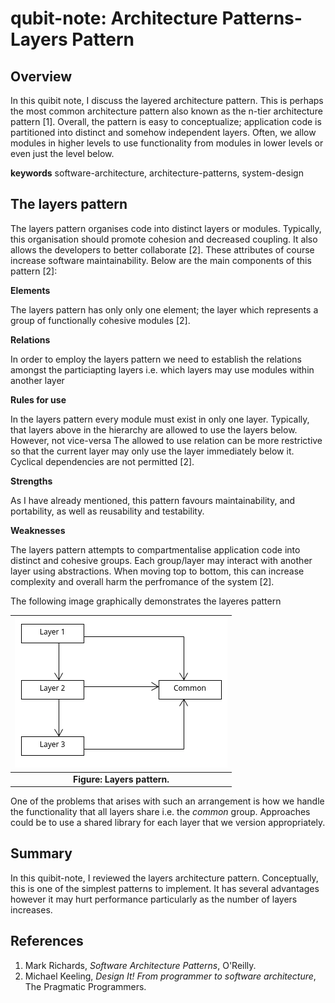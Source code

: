 # qubit-note: Architecture Patterns-Layers Pattern

## Overview

In this quibit note, I discuss the layered architecture pattern. This is perhaps the  most common architecture pattern also known as the n-tier architecture pattern [1]. 
Overall, the pattern is easy to conceptualize; application code is partitioned into distinct and somehow independent layers.
Often, we allow modules in higher levels to use functionality from modules in lower levels or even just the level below.

**keywords** software-architecture, architecture-patterns, system-design

## The layers pattern

The layers pattern organises code into distinct layers or modules. Typically, this organisation should promote cohesion
and decreased coupling. It also allows the developers to better collaborate [2]. These attributes of course increase 
software maintainability. Below are the main components of this pattern [2]:

**Elements**

The layers pattern has only only one element; the layer which represents a group of functionally cohesive modules [2].

**Relations**

In order to employ the layers pattern we need to establish the relations amongst the particiapting layers i.e. which layers may use modules
within another layer

**Rules for use**

In the layers pattern every module must exist in only one layer. 
Typically, that layers above in the hierarchy are allowed to use the layers below.
However, not vice-versa The allowed to use relation can be more restrictive so that the current layer may only use the layer immediately below it. Cyclical dependencies are not permitted [2].


**Strengths**

As I have already mentioned, this pattern favours maintainability, and portability, as well as reusability and testability.


**Weaknesses**

The layers pattern attempts to compartmentalise application code into distinct and cohesive groups.
Each group/layer may  interact with another layer using abstractions. When moving top to bottom, this
can increase complexity and overall harm the perfromance of the system [2].

The following image graphically demonstrates the layeres pattern

| ![containers-view](./imgs/layered_architecture.png) |
|:---------------------------------------------------:|
|          **Figure: Layers pattern.**                |

One of the problems that arises with such an arrangement is how we handle the functionality that all layers share i.e. the _common_ group. Approaches could be
to use a shared library for each layer that we version appropriately. 



## Summary

In this quibit-note, I reviewed the layers architecture pattern. Conceptually, this is one of the simplest patterns to implement.
It has several advantages however it may hurt performance particularly as the number of layers increases.


## References

1. Mark Richards, _Software Architecture Patterns_,  O'Reilly.
2. Michael Keeling, _Design It! From programmer to software architecture_, The Pragmatic Programmers.